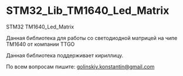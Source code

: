 # STM32_Lib_TM1640_Led_Matrix
STM32 TM1640_Led_Matrix

Данная библиотека для работы со светодиодной матрицей на чипе TM1640 от компании TTGO

Данная библиотека поддерживает кириллицу.

По всем вопросам пишите: golinskiy.konstantin@gmail.com